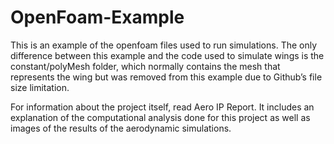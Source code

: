 # OpenFoam-Example
This is an example of the openfoam files used to run simulations. The only difference between this example and the code used to simulate wings is the constant/polyMesh folder, which normally contains the mesh that represents the wing but was removed from this example due to Github’s file size limitation.

For information about the project itself, read Aero IP Report. It includes an explanation of the computational analysis done for this project as well as images of the results of the aerodynamic simulations.
